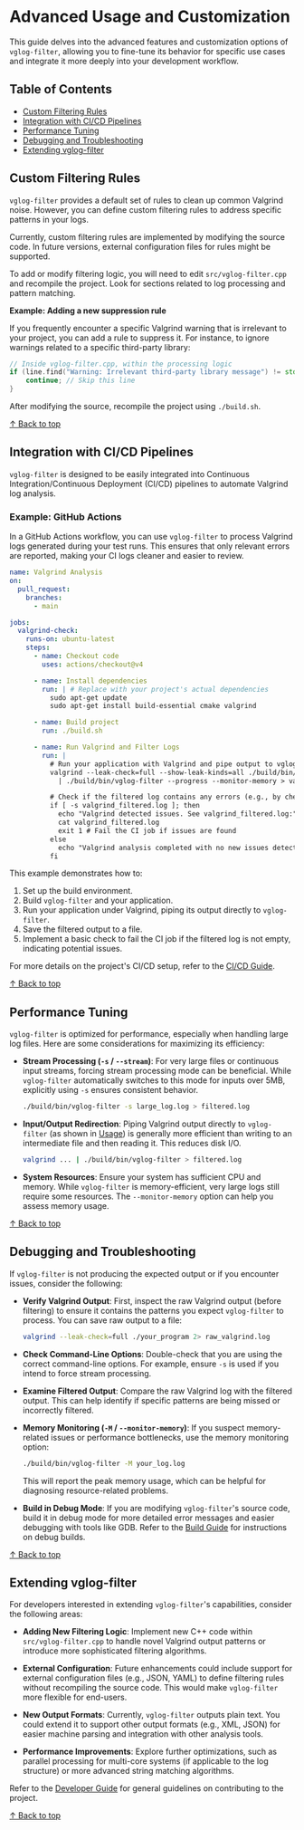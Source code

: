 # Advanced Usage and Customization

This guide delves into the advanced features and customization options of `vglog-filter`, allowing you to fine-tune its behavior for specific use cases and integrate it more deeply into your development workflow.

## Table of Contents

- [Custom Filtering Rules](#custom-filtering-rules)
- [Integration with CI/CD Pipelines](#integration-with-cicd-pipelines)
- [Performance Tuning](#performance-tuning)
- [Debugging and Troubleshooting](#debugging-and-troubleshooting)
- [Extending vglog-filter](#extending-vglog-filter)

## Custom Filtering Rules

`vglog-filter` provides a default set of rules to clean up common Valgrind noise. However, you can define custom filtering rules to address specific patterns in your logs.

Currently, custom filtering rules are implemented by modifying the source code. In future versions, external configuration files for rules might be supported.

To add or modify filtering logic, you will need to edit `src/vglog-filter.cpp` and recompile the project. Look for sections related to log processing and pattern matching.

**Example: Adding a new suppression rule**

If you frequently encounter a specific Valgrind warning that is irrelevant to your project, you can add a rule to suppress it. For instance, to ignore warnings related to a specific third-party library:

```cpp
// Inside vglog-filter.cpp, within the processing logic
if (line.find("Warning: Irrelevant third-party library message") != std::string::npos) {
    continue; // Skip this line
}
```

After modifying the source, recompile the project using `./build.sh`.

[↑ Back to top](#advanced-usage-and-customization)

## Integration with CI/CD Pipelines

`vglog-filter` is designed to be easily integrated into Continuous Integration/Continuous Deployment (CI/CD) pipelines to automate Valgrind log analysis.

### Example: GitHub Actions

In a GitHub Actions workflow, you can use `vglog-filter` to process Valgrind logs generated during your test runs. This ensures that only relevant errors are reported, making your CI logs cleaner and easier to review.

```yaml
name: Valgrind Analysis
on:
  pull_request:
    branches:
      - main

jobs:
  valgrind-check:
    runs-on: ubuntu-latest
    steps:
      - name: Checkout code
        uses: actions/checkout@v4

      - name: Install dependencies
        run: | # Replace with your project's actual dependencies
          sudo apt-get update
          sudo apt-get install build-essential cmake valgrind

      - name: Build project
        run: ./build.sh

      - name: Run Valgrind and Filter Logs
        run: |
          # Run your application with Valgrind and pipe output to vglog-filter
          valgrind --leak-check=full --show-leak-kinds=all ./build/bin/your_application 2>&1 \
            | ./build/bin/vglog-filter --progress --monitor-memory > valgrind_filtered.log

          # Check if the filtered log contains any errors (e.g., by checking file size or specific keywords)
          if [ -s valgrind_filtered.log ]; then
            echo "Valgrind detected issues. See valgrind_filtered.log:"
            cat valgrind_filtered.log
            exit 1 # Fail the CI job if issues are found
          else
            echo "Valgrind analysis completed with no new issues detected."
          fi
```

This example demonstrates how to:
1.  Set up the build environment.
2.  Build `vglog-filter` and your application.
3.  Run your application under Valgrind, piping its output directly to `vglog-filter`.
4.  Save the filtered output to a file.
5.  Implement a basic check to fail the CI job if the filtered log is not empty, indicating potential issues.

For more details on the project's CI/CD setup, refer to the [CI/CD Guide](doc/CI_CD_GUIDE.md).

[↑ Back to top](#advanced-usage-and-customization)

## Performance Tuning

`vglog-filter` is optimized for performance, especially when handling large log files. Here are some considerations for maximizing its efficiency:

-   **Stream Processing (`-s` / `--stream`)**: For very large files or continuous input streams, forcing stream processing mode can be beneficial. While `vglog-filter` automatically switches to this mode for inputs over 5MB, explicitly using `-s` ensures consistent behavior.

    ```sh
    ./build/bin/vglog-filter -s large_log.log > filtered.log
    ```

-   **Input/Output Redirection**: Piping Valgrind output directly to `vglog-filter` (as shown in [Usage](#usage)) is generally more efficient than writing to an intermediate file and then reading it. This reduces disk I/O.

    ```sh
    valgrind ... | ./build/bin/vglog-filter > filtered.log
    ```

-   **System Resources**: Ensure your system has sufficient CPU and memory. While `vglog-filter` is memory-efficient, very large logs still require some resources. The `--monitor-memory` option can help you assess memory usage.

[↑ Back to top](#advanced-usage-and-customization)

## Debugging and Troubleshooting

If `vglog-filter` is not producing the expected output or if you encounter issues, consider the following:

-   **Verify Valgrind Output**: First, inspect the raw Valgrind output (before filtering) to ensure it contains the patterns you expect `vglog-filter` to process. You can save raw output to a file:

    ```sh
    valgrind --leak-check=full ./your_program 2> raw_valgrind.log
    ```

-   **Check Command-Line Options**: Double-check that you are using the correct command-line options. For example, ensure `-s` is used if you intend to force stream processing.

-   **Examine Filtered Output**: Compare the raw Valgrind log with the filtered output. This can help identify if specific patterns are being missed or incorrectly filtered.

-   **Memory Monitoring (`-M` / `--monitor-memory`)**: If you suspect memory-related issues or performance bottlenecks, use the memory monitoring option:

    ```sh
    ./build/bin/vglog-filter -M your_log.log
    ```
    This will report the peak memory usage, which can be helpful for diagnosing resource-related problems.

-   **Build in Debug Mode**: If you are modifying `vglog-filter`'s source code, build it in debug mode for more detailed error messages and easier debugging with tools like GDB. Refer to the [Build Guide](doc/BUILD.md) for instructions on debug builds.

[↑ Back to top](#advanced-usage-and-customization)

## Extending vglog-filter

For developers interested in extending `vglog-filter`'s capabilities, consider the following areas:

-   **Adding New Filtering Logic**: Implement new C++ code within `src/vglog-filter.cpp` to handle novel Valgrind output patterns or introduce more sophisticated filtering algorithms.

-   **External Configuration**: Future enhancements could include support for external configuration files (e.g., JSON, YAML) to define filtering rules without recompiling the source code. This would make `vglog-filter` more flexible for end-users.

-   **New Output Formats**: Currently, `vglog-filter` outputs plain text. You could extend it to support other output formats (e.g., XML, JSON) for easier machine parsing and integration with other analysis tools.

-   **Performance Improvements**: Explore further optimizations, such as parallel processing for multi-core systems (if applicable to the log structure) or more advanced string matching algorithms.

Refer to the [Developer Guide](doc/DEVELOPER_GUIDE.md) for general guidelines on contributing to the project.

[↑ Back to top](#advanced-usage-and-customization)